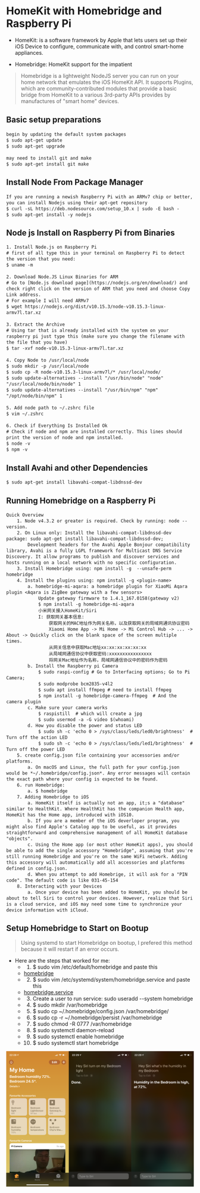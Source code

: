 HomeKit with Homebridge and Raspberry Pi 
========================================
* HomeKit: is a software framework by Apple that lets users set up their iOS Device to configure, communicate with, and control smart-home appliances.

* Homebridge: HomeKit support for the impatient 
> Homebridge is a lightweight NodeJS server you can run on your home network that emulates the iOS HomeKit API. It supports Plugins, which are community-contributed modules that provide a basic bridge from HomeKit to a various 3rd-party APIs provides by manufactures of "smart home" devices.

Basic setup preparations
------------------------
```
begin by updating the default system packages 
$ sudo apt-get update 
$ sudo apt-get upgrade 

may need to install git and make 
$ sudo apt-get install git make
```

Install Node From Package Manager
---------------------------------
```
If you are running a newish Raspberry Pi with an ARMv7 chip or better, you can install Nodejs using their apt-get repository
$ curl -sL https://deb.nodesource.com/setup_10.x | sudo -E bash - 
$ sudo apt-get install -y nodejs 
```

Node js Install on Raspberry Pi from Binaries
------------------------------------------------
```
1. Install Node.js on Raspberry Pi 
# first of all type this in your terminal on Raspberry Pi to detect the version that you need:
$ uname -m 

2. Download Node.JS Linux Binaries for ARM 
# Go to [Node.js download page](https://nodejs.org/en/download/) and check right click on the version of ARM that you need and choose Copy Link address. 
# For example I will need ARMv7 
$ wget https://nodejs.org/dist/v10.15.3/node-v10.15.3-linux-armv7l.tar.xz

3. Extract the Archive 
# Using tar that is already installed with the system on your raspberry pi just type this (make sure you change the filename with the file that you have)
$ tar -xvf node-v10.15.3-linux-armv7l.tar.xz

4. Copy Node to /usr/local/node 
$ sudo mkdir -p /usr/local/node 
$ sudo cp -R node-v10.15.3-linux-armv7l/* /usr/local/node/ 
$ sudo update-alternatives --install "/usr/bin/node" "node" "/usr/local/node/bin/node" 1
$ sudo update-alternatives --install "/usr/bin/npm" "npm" "/opt/node/bin/npm" 1

5. Add node path to ~/.zshrc file  
$ vim ~/.zshrc

6. Check if Everything Is Installed Ok 
# Check if node and npm are installed correctly. This lines should print the version of node and npm installed.
$ node -v 
$ npm -v 
```

Install Avahi and other Dependencies 
------------------------------------
```
$ sudo apt-get install libavahi-compat-libdnssd-dev 
```

Running Homebridge on a Raspberry Pi
------------------------------------
```
Quick Overview
	1. Node v4.3.2 or greater is required. Check by running: node --version. 
	2. On Linux only: Install the libavahi-compat-libdnssd-dev package: sudo apt-get install libavahi-compat-libdnssd-dev; 
		Development headers for the Avahi Apple Bonjour compatibility library, Avahi is a fully LGPL framework for Multicast DNS Service Discovery. It allow programs to publish and discover services and hosts running on a local network with no specific configuration.
	3. Install Homebridge using: npm install -g  --unsafe-perm homebridge
	4. Install the plugins using: npm install -g <plugin-name>
		a. homebridge-mi-aqara: a homebridge plugin for XiaoMi Aqara plugin <Aqara is ZigBee gateway with a few sensors>
			Update gateway firmware to 1.4.1_167.0158(gateway v2)
			$ npm install -g homebridge-mi-aqara
            小米网关接入HomeKit/Siri
            I: 获取网关基本信息: 
                获取网关的MAC地址作为网关名称，以及获取网关的局域网通讯协议密码
                Xiaomi Home App -> Mi Home -> Mi Control Hub -> ... -> About -> Quickly click on the blank space of the screen multiple times.
                从网关信息中获取Mac地址xx:xx:xx:xx:xx:xx
                从局域网通信协议中获取密码:xxxxxxxxxxxxxxxx
                将网关Mac地址作为名称，局域网通信协议中的密码作为密码
		b. Install the Raspberry pi Camera 
			$ sudo raspi-config # Go to Interfacing options; Go to Pi Camera; 
			$ sudo modprobe bcm2835-v4l2 
			$ sudo apt install ffmpeg # need to install ffmpeg
			$ npm install -g homebridge-camera-ffmpeg  # And the camera plugin 
        c. Make sure your camera works 
            $ raspistill  # which will create a jpg 
            $ sudo usermod -a -G video $(whoami)
        d. How you disable the power and status LED
            $ sudo sh -c 'echo 0 > /sys/class/leds/led0/brightness'  # Turn off the action LED 
            $ sudo sh -c 'echo 0 > /sys/class/leds/led1/brightness'  # Turn off the power LED 
    5. create config.json file containing your accessories and/or platforms.
        a. On macOS and Linux, the full path for your config.json would be *~/.homebridge/config.json*. Any error messages will contain the exact path where your config is expected to be found.
    6. run Homebridge:
        a. $ homebridge 
    7. Adding Homebridge to iOS 
        a. HomeKit itself is actually not an app, it;s a "database" similar to HealthKit. Where HealthKit has the companion Health app, HomeKit has the Home app, introduced with iOS10.
        b. If you are a member of the iOS deverloper program, you might also find Apple's Catalog app to be useful, as it provides straightforward and comprehensive management of all HomeKit database "objects".
        c. Using the Home app (or most other HomeKit apps), you should be able to add the single accessory "Homebridge", assuming that you're still running Homebridge and you're on the same WiFi network. Adding this accessory will automatically add all accessories and platforms defined in config.json. 
        d. When you attempt to add Homebrige, it will ask for a "PIN code". The default code is like 031-45-154 
    8. Interacting with your Devices
        a. Once your device has been added to HomeKit, you should be about to tell Siri to control your devices. However, realize that Siri is a cloud service, and iOS may need some time to synchronize your device information with iCloud.
```

Setup Homebridge to Start on Bootup
-----------------------------------
> Using systemd to start Homebridge on bootup, I prefered this method because it will restart if an error occurs.
* Here are the steps that worked for me:
    - 1. $ sudo vim /etc/default/homebridge and paste this 
    - [homebridge](/root/raspberrypi/RaspberryPiPrj/homebridgeHomeKitRaspberryPi/homebridge)
    - 2. $ sudo vim /etc/systemd/system/homebridge.service and paste this 
    - [homebridge.service](/root/raspberrypi/RaspberryPiPrj/homebridgeHomeKitRaspberryPi/homebridge.service)
    - 3. Create a user to run service: sudo useradd --system homebridge 
    - 4. $ sudo mkdir /var/homebridge 
    - 5. $ sudo cp ~/.homebridge/config.json /var/homebridge/
    - 6. $ sudo cp -r ~/.homebridge/persist /var/homebridge 
    - 7. $ sudo chmod -R 0777 /var/homebridge 
    - 8. $ sudo systemctl daemon-reload 
    - 9. $ sudo systemctl enable homebridge 
    - 10. $ sudo systemctl start homebridge 
   
![HomeKit DEMO image](/imgs/raspberrypi/HomeKit/homekit_demo.png?raw=true)
